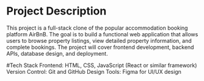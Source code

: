 # Project Description
This project is a full-stack clone of the popular accommodation booking platform AirBnB. The goal is to build a functional web application that allows users to browse property listings, view detailed property information, and complete bookings. The project will cover frontend development, backend APIs, database design, and deployment.

#Tech Stack
Frontend: HTML, CSS, JavaScript (React or similar framework)
Version Control: Git and GitHub
Design Tools: Figma for UI/UX design
